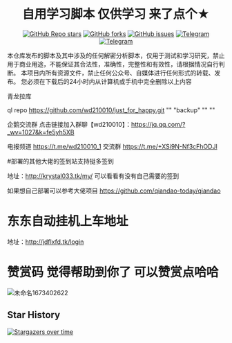 <div align="center">
<h1 align="center">自用学习脚本 仅供学习 来了点个★</h1>

<a href="https://github.com/wd210010/just_for_happy/stargazers"><img alt="GitHub Repo stars" src="https://img.shields.io/github/stars/wd210010/just_for_happy?color=yellow&logo=riseup&logoColor=yellow&style=flat-square"></a>
<a href="https://github.com/wd210010/just_for_happy/network/members"><img alt="GitHub forks" src="https://img.shields.io/github/forks/wd210010/just_for_happy?color=orange&style=flat-square"></a>
<a href="https://github.com/wd210010/just_for_happy/issues"><img alt="GitHub issues" src="https://img.shields.io/github/issues/wd210010/just_for_happy?color=red&style=flat-square"></a>
<a href="https://t.me/wd210010_1"><img alt="Telegram" src="https://img.shields.io/badge/chat-telegram-blue.svg?logo=telegram&style=flat-square"/></a>
[![Telegram](https://img.shields.io/static/v1?label=Telegram&message=Chat&color=0088cc)](https://t.me/+XSi9N-Nf3cFhODJl)
</div>


本仓库发布的脚本及其中涉及的任何解密分析脚本，仅用于测试和学习研究，禁止用于商业用途，不能保证其合法性，准确性，完整性和有效性，请根据情况自行判断。
本项目内所有资源文件，禁止任何公众号、自媒体进行任何形式的转载、发布。
您必须在下载后的24小时内从计算机或手机中完全删除以上内容 

青龙拉库

ql repo https://github.com/wd210010/just_for_happy.git "" "backup" "" ""

企鹅交流群
点击链接加入群聊【wd210010】：https://jq.qq.com/?_wv=1027&k=fe5yh5XB

电报频道 https://t.me/wd210010_1 交流群 https://t.me/+XSi9N-Nf3cFhODJl

#部署的其他大佬的签到站支持挺多签到 

地址：http://krystal033.tk/my/ 可以看看有没有自己需要的签到

如果想自己部署可以参考大佬项目 https://github.com/qiandao-today/qiandao

# 东东自动挂机上车地址 
地址：http://jdflxfd.tk/login 


# 赞赏码 觉得帮助到你了 可以赞赏点哈哈
![未命名1673402622](https://user-images.githubusercontent.com/76995206/211700923-39913716-be27-4c26-8831-5dca15ecefc2.png)


## Star History

[![Stargazers over time](https://starchart.cc/wd210010/just_for_happy.svg)](https://starchart.cc/wd210010/just_for_happy)
